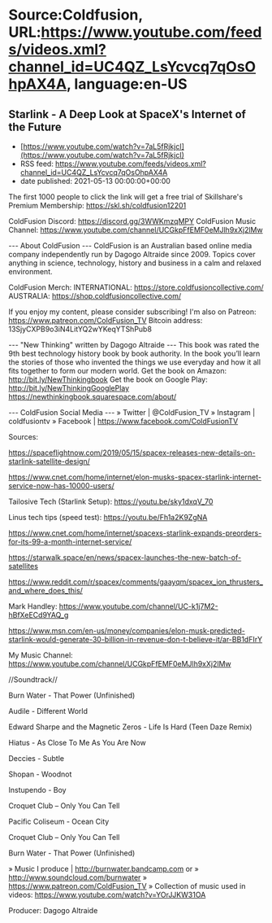 # Source:Coldfusion, URL:https://www.youtube.com/feeds/videos.xml?channel_id=UC4QZ_LsYcvcq7qOsOhpAX4A, language:en-US

## Starlink - A Deep Look at SpaceX's Internet of the Future
 - [https://www.youtube.com/watch?v=7aL5fRjkjcI](https://www.youtube.com/watch?v=7aL5fRjkjcI)
 - RSS feed: https://www.youtube.com/feeds/videos.xml?channel_id=UC4QZ_LsYcvcq7qOsOhpAX4A
 - date published: 2021-05-13 00:00:00+00:00

The first 1000 people to click the link will get a free trial of Skillshare's Premium Membership: https://skl.sh/coldfusion12201

ColdFusion Discord:  https://discord.gg/3WWKmzqMPY
ColdFusion Music Channel: https://www.youtube.com/channel/UCGkpFfEMF0eMJlh9xXj2lMw

--- About ColdFusion ---
ColdFusion is an Australian based online media company independently run by Dagogo Altraide since 2009. Topics cover anything in science, technology, history and business in a calm and relaxed environment. 

ColdFusion Merch:
INTERNATIONAL: https://store.coldfusioncollective.com/
AUSTRALIA: https://shop.coldfusioncollective.com/

If you enjoy my content, please consider subscribing!
I'm also on Patreon: https://www.patreon.com/ColdFusion_TV
Bitcoin address: 13SjyCXPB9o3iN4LitYQ2wYKeqYTShPub8

--- "New Thinking" written by Dagogo Altraide ---
This book was rated the 9th best technology history book by book authority.
In the book you’ll learn the stories of those who invented the things we use everyday and how it all fits together to form our modern world.
Get the book on Amazon: http://bit.ly/NewThinkingbook
Get the book on Google Play: http://bit.ly/NewThinkingGooglePlay
https://newthinkingbook.squarespace.com/about/

--- ColdFusion Social Media ---
» Twitter | @ColdFusion_TV
» Instagram | coldfusiontv
» Facebook | https://www.facebook.com/ColdFusionTV

Sources:

https://spaceflightnow.com/2019/05/15/spacex-releases-new-details-on-starlink-satellite-design/

https://www.cnet.com/home/internet/elon-musks-spacex-starlink-internet-service-now-has-10000-users/

Tailosive Tech (Starlink Setup): https://youtu.be/sky1dxqV_70

Linus tech tips (speed test): https://youtu.be/Fh1a2K9ZgNA

https://www.cnet.com/home/internet/spacexs-starlink-expands-preorders-for-its-99-a-month-internet-service/

https://starwalk.space/en/news/spacex-launches-the-new-batch-of-satellites

https://www.reddit.com/r/spacex/comments/gaayqm/spacex_ion_thrusters_and_where_does_this/

Mark Handley: https://www.youtube.com/channel/UC-k1j7M2-hBfXeECd9YAQ_g

https://www.msn.com/en-us/money/companies/elon-musk-predicted-starlink-would-generate-30-billion-in-revenue-don-t-believe-it/ar-BB1dFIrY

My Music Channel:  https://www.youtube.com/channel/UCGkpFfEMF0eMJlh9xXj2lMw

//Soundtrack//

Burn Water - That Power (Unfinished)

Audile - Different World

Edward Sharpe and the Magnetic Zeros - Life Is Hard (Teen Daze Remix)

Hiatus - As Close To Me As You Are Now

Deccies - Subtle

Shopan - Woodnot 

Instupendo - Boy

Croquet Club – Only You Can Tell

Pacific Coliseum - Ocean City 

Croquet Club – Only You Can Tell

Burn Water - That Power (Unfinished)


» Music I produce | http://burnwater.bandcamp.com or 
» http://www.soundcloud.com/burnwater
» https://www.patreon.com/ColdFusion_TV
» Collection of music used in videos: https://www.youtube.com/watch?v=YOrJJKW31OA

Producer: Dagogo Altraide

